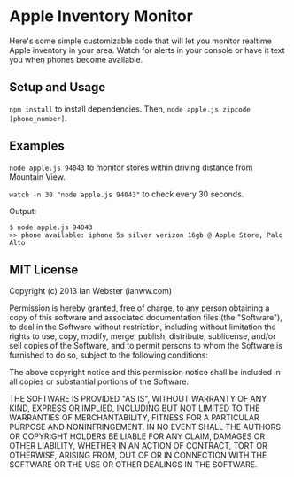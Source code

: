 Apple Inventory Monitor
=============

Here's some simple customizable code that will let you monitor realtime Apple inventory in your area.  Watch for alerts in your console or have it text you when phones become available.

## Setup and Usage

`npm install` to install dependencies.  Then, `node apple.js zipcode [phone_number]`.

## Examples

`node apple.js 94043` to monitor stores within driving distance from Mountain View.

`watch -n 30 "node apple.js 94043"` to check every 30 seconds.

Output:

    $ node apple.js 94043
    >> phone available: iphone 5s silver verizon 16gb @ Apple Store, Palo Alto

## MIT License

Copyright (c) 2013 Ian Webster (ianww.com)

Permission is hereby granted, free of charge, to any person obtaining a copy
of this software and associated documentation files (the "Software"), to deal
in the Software without restriction, including without limitation the rights
to use, copy, modify, merge, publish, distribute, sublicense, and/or sell
copies of the Software, and to permit persons to whom the Software is
furnished to do so, subject to the following conditions:

The above copyright notice and this permission notice shall be included in
all copies or substantial portions of the Software.

THE SOFTWARE IS PROVIDED "AS IS", WITHOUT WARRANTY OF ANY KIND, EXPRESS OR
IMPLIED, INCLUDING BUT NOT LIMITED TO THE WARRANTIES OF MERCHANTABILITY,
FITNESS FOR A PARTICULAR PURPOSE AND NONINFRINGEMENT. IN NO EVENT SHALL THE
AUTHORS OR COPYRIGHT HOLDERS BE LIABLE FOR ANY CLAIM, DAMAGES OR OTHER
LIABILITY, WHETHER IN AN ACTION OF CONTRACT, TORT OR OTHERWISE, ARISING FROM,
OUT OF OR IN CONNECTION WITH THE SOFTWARE OR THE USE OR OTHER DEALINGS IN
THE SOFTWARE.
